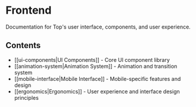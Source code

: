 # Frontend

Documentation for Top's user interface, components, and user experience.

## Contents

- [[ui-components|UI Components]] - Core UI component library
- [[animation-system|Animation System]] - Animation and transition system
- [[mobile-interface|Mobile Interface]] - Mobile-specific features and design
- [[ergonomics|Ergonomics]] - User experience and interface design principles 